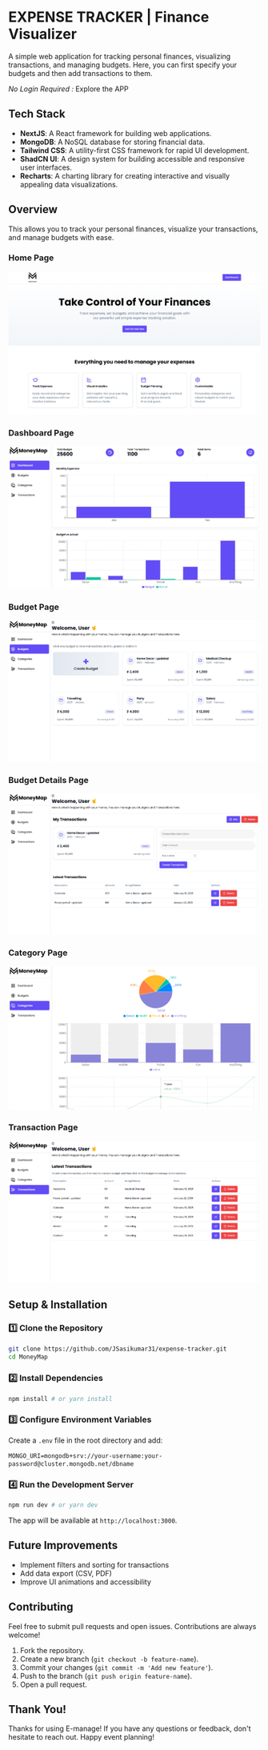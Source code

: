 # EXPENSE TRACKER | Finance Visualizer

A simple web application for tracking personal finances, visualizing transactions, and managing budgets. Here, you can first specify your budgets and then add transactions to them.

_No Login Required :_ Explore the APP

## Tech Stack

-   **NextJS**: A React framework for building web applications.
-   **MongoDB**: A NoSQL database for storing financial data.
-   **Tailwind CSS**: A utility-first CSS framework for rapid UI development.
-   **ShadCN UI**: A design system for building accessible and responsive user interfaces.
-   **Recharts**: A charting library for creating interactive and visually appealing data visualizations.

## Overview

This allows you to track your personal finances, visualize your transactions, and manage budgets with ease.

### **Home Page**

![Home page](/public/home.png)

### **Dashboard Page**

![Dashboard page](/public/dashboard.png)

### **Budget Page**

![Budgets page](/public/budget.png)

### **Budget Details Page**

![Budget details page](/public/budget-details.png)

### **Category Page**

![Categories page](/public/category.png)

### **Transaction Page**

![Transactions page](/public/transaction.png)

## Setup & Installation

### 1️⃣ Clone the Repository

```sh
git clone https://github.com/JSasikumar31/expense-tracker.git
cd MoneyMap
```

### 2️⃣ Install Dependencies

```sh
npm install # or yarn install
```

### 3️⃣ Configure Environment Variables

Create a `.env` file in the root directory and add:

```env
MONGO_URI=mongodb+srv://your-username:your-password@cluster.mongodb.net/dbname
```

### 4️⃣ Run the Development Server

```sh
npm run dev # or yarn dev
```

The app will be available at `http://localhost:3000`.

## Future Improvements

-   Implement filters and sorting for transactions
-   Add data export (CSV, PDF)
-   Improve UI animations and accessibility

## Contributing

Feel free to submit pull requests and open issues. Contributions are always welcome!

1. Fork the repository.
2. Create a new branch (`git checkout -b feature-name`).
3. Commit your changes (`git commit -m 'Add new feature'`).
4. Push to the branch (`git push origin feature-name`).
5. Open a pull request.





## Thank You!

Thanks for using E-manage! If you have any questions or feedback, don't hesitate to reach out. Happy event planning!
